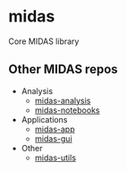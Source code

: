 # midas
Core MIDAS library


## Other MIDAS repos

* Analysis
  * [midas-analysis](github.com/jlumpe/midas-analysis)
  * [midas-notebooks](github.com/jlumpe/midas-notebooks)
* Applications
  * [midas-app](github.com/jlumpe/midas-app)
  * [midas-gui](github.com/jlumpe/midas-gui)
* Other
  * [midas-utils](github.com/jlumpe/midas-utils)
